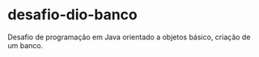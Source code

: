 # desafio-dio-banco
Desafio de programação em Java orientado a objetos básico, criação de um banco.
